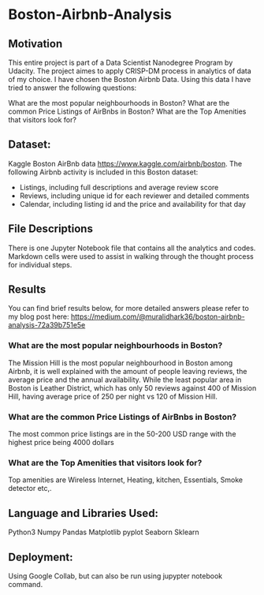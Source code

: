 # Boston-Airbnb-Analysis


## Motivation

This entire project is part of a Data Scientist Nanodegree Program by Udacity. The project aimes to apply CRISP-DM process in analytics of data of my choice. I have chosen the Boston Airbnb Data. Using this data I have tried to answer the following questions:

What are the most popular neighbourhoods in Boston?
What are the common Price Listings of AirBnbs in Boston?
What are the Top Amenities that visitors look for?

## Dataset:
Kaggle Boston AirBnb data https://www.kaggle.com/airbnb/boston. The following Airbnb activity is included in this Boston dataset:

- Listings, including full descriptions and average review score
- Reviews, including unique id for each reviewer and detailed comments
- Calendar, including listing id and the price and availability for that day

## File Descriptions
There is one Jupyter Notebook file that contains all the analytics and codes. Markdown cells were used to assist in walking through the thought process for individual steps.

## Results
You can find brief results below, for more detailed answers please refer to my blog post here: https://medium.com/@muralidhark36/boston-airbnb-analysis-72a39b751e5e

### What are the most popular neighbourhoods in Boston?
The Mission Hill is the most popular neighbourhood in Boston among Airbnb, it is well explained with the amount of people leaving reviews, the average price and the annual availability. While the least popular area in Boston is Leather District, which has only 50 reviews against 400 of Mission Hill, having average price of 250 per night vs 120 of Mission Hill.

### What are the common Price Listings of AirBnbs in Boston?
The most common price listings are in the 50-200 USD range with the highest price being 4000 dollars

### What are the Top Amenities that visitors look for?
Top amenities are Wireless Internet, Heating, kitchen, Essentials, Smoke detector etc,.

## Language and Libraries Used:
Python3
Numpy
Pandas
Matplotlib pyplot
Seaborn
Sklearn


## Deployment:
Using Google Collab, but can also be run using jupypter notebook command.

